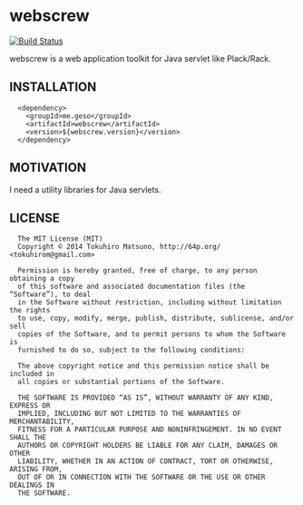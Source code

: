 # webscrew

[![Build Status](https://travis-ci.org/tokuhirom/webscrew.svg?branch=master)](https://travis-ci.org/tokuhirom/webscrew)

webscrew is a web application toolkit for Java servlet like Plack/Rack.

## INSTALLATION

      <dependency>
        <groupId>me.geso</groupId>
        <artifactId>webscrew</artifactId>
        <version>${webscrew.version}</version>
      </dependency>

## MOTIVATION

I need a utility libraries for Java servlets.

## LICENSE

      The MIT License (MIT)
      Copyright © 2014 Tokuhiro Matsuno, http://64p.org/ <tokuhirom@gmail.com>

      Permission is hereby granted, free of charge, to any person obtaining a copy
      of this software and associated documentation files (the “Software”), to deal
      in the Software without restriction, including without limitation the rights
      to use, copy, modify, merge, publish, distribute, sublicense, and/or sell
      copies of the Software, and to permit persons to whom the Software is
      furnished to do so, subject to the following conditions:

      The above copyright notice and this permission notice shall be included in
      all copies or substantial portions of the Software.

      THE SOFTWARE IS PROVIDED “AS IS”, WITHOUT WARRANTY OF ANY KIND, EXPRESS OR
      IMPLIED, INCLUDING BUT NOT LIMITED TO THE WARRANTIES OF MERCHANTABILITY,
      FITNESS FOR A PARTICULAR PURPOSE AND NONINFRINGEMENT. IN NO EVENT SHALL THE
      AUTHORS OR COPYRIGHT HOLDERS BE LIABLE FOR ANY CLAIM, DAMAGES OR OTHER
      LIABILITY, WHETHER IN AN ACTION OF CONTRACT, TORT OR OTHERWISE, ARISING FROM,
      OUT OF OR IN CONNECTION WITH THE SOFTWARE OR THE USE OR OTHER DEALINGS IN
      THE SOFTWARE.
